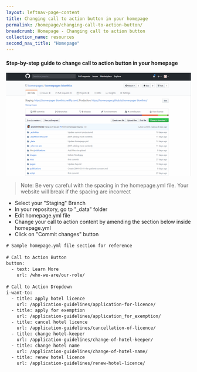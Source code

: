 ```yaml
---
layout: leftnav-page-content
title: Changing call to action button in your homepage
permalink: /homepage/changing-call-to-action-button/
breadcrumb: Homepage - Changing call to action button
collection_name: resources
second_nav_title: "Homepage"
---
```

#### **Step-by-step guide to change call to action button in your homepage**
![Changing call to action button of your homepage](/images/resources/changing-content-of-your-homepage.gif)
> Note: Be very careful with the spacing in the homepage.yml file. Your website will break if the spacing are incorrect

* Select your "Staging" Branch
* In your repository, go to "_data" folder
* Edit homepage.yml file
* Change your call to action content by amending the section below inside homepage.yml
* Click on "Commit changes" button

```
# Sample homepage.yml file section for reference

# Call to Action Button
button:
  - text: Learn More
    url: /who-we-are/our-role/

# Call to Action Dropdown
i-want-to:
  - title: apply hotel licence
    url: /application-guidelines/application-for-licence/
  - title: apply for exemption
    url: /application-guidelines/application_for_exemption/
  - title: cancel hotel licence
    url: /application-guidelines/cancellation-of-licence/
  - title: change hotel-keeper
    url: /application-guidelines/change-of-hotel-keeper/
  - title: change hotel name
    url: /application-guidelines/change-of-hotel-name/
  - title: renew hotel licence
    url: /application-guidelines/renew-hotel-licence/

```
